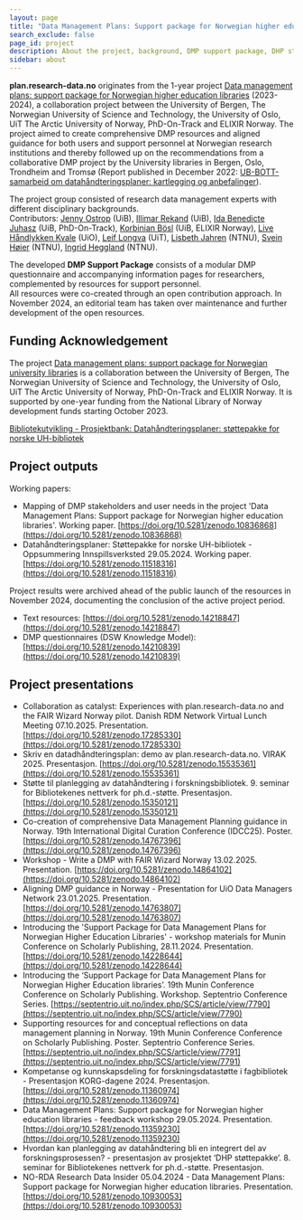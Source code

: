 ```yaml
---
layout: page
title: "Data Management Plans: Support package for Norwegian higher education libraries"
search_exclude: false
page_id: project
description: About the project, background, DMP support package, DHP støttepakke
sidebar: about
---
```


**plan.research-data.no** originates from the 1-year project [Data management plans: support package for Norwegian higher education libraries](https://www.uib.no/en/ub/166135/data-management-plans-support-package-norwegian-higher-education-libraries) (2023-2024), a collaboration project between the University of Bergen, The Norwegian University of Science and Technology, the University of Oslo, UiT The Arctic University of Norway, PhD-On-Track and ELIXIR Norway. The project aimed to create comprehensive DMP resources and aligned guidance for both users and support personnel at Norwegian research institutions and thereby followed up on the recommendations from a collaborative DMP project by the University libraries in Bergen, Oslo, Trondheim and Tromsø (Report published in December 2022: [UB-BOTT-samarbeid om datahåndteringsplaner: kartlegging og anbefalinger](https://doi.org/10.5281/zenodo.7428542)). 

The project group consisted of research data management experts with different disciplinary backgrounds.\
Contributors: [Jenny Ostrop](https://www4.uib.no/finn-ansatte/Jenny.Ostrop) (UiB), [Illimar Rekand](https://www4.uib.no/finn-ansatte/Illimar.Hugo.Rekand) (UiB), [Ida Benedicte Juhasz](https://www4.uib.no/finn-ansatte/Ida.Benedicte.Juhasz) (UiB, PhD-On-Track), [Korbinian Bösl](https://www4.uib.no/finn-ansatte/Korbinian.B%C3%B6sl) (UiB, ELIXIR Norway), [Live Håndlykken Kvale](https://www.ub.uio.no/om/ansatte/samdig/apen-forskning/kvalel/) (UiO), [Leif Longva](https://uit.no/ansatte/leif.longva) (UiT), [Lisbeth Jahren](https://www.ntnu.no/ansatte/lisbeth.jahren) (NTNU), [Svein Høier](https://www.ntnu.no/ansatte/svein.hoier) (NTNU), [Ingrid Heggland](https://www.ntnu.no/ansatte/ingrid.heggland) (NTNU).

The developed **DMP Support Package** consists of a modular DMP questionnaire and accompanying information pages for researchers, complemented by resources for support personnel.\
All resources were co-created through an open contribution approach. In November 2024, an editorial team has taken over maintenance and further development of the open resources.


## Funding Acknowledgement
The project [Data management plans: support package for Norwegian university libraries](https://www.uib.no/en/ub/166135/data-management-plans-support-package-norwegian-higher-education-libraries) is a collaboration between the University of Bergen, The Norwegian University of Science and Technology, the University of Oslo, UiT The Arctic University of Norway, PhD-On-Track and ELIXIR Norway. It is supported by one-year funding from the National Library of Norway development funds starting October 2023.

[Bibliotekutvikling - Prosjektbank: Datahåndteringsplaner: støttepakke for norske UH-bibliotek](https://bibliotekutvikling.no/prosjektbank/prosjekt/datahandteringsplaner-stottepakke-for-norske-uh-bibliotek/)


## Project outputs
Working papers:
* Mapping of DMP stakeholders and user needs in the project 'Data Management Plans: Support package for Norwegian higher education libraries'. Working paper. [https://doi.org/10.5281/zenodo.10836868](https://doi.org/10.5281/zenodo.10836868)
* Datahåndteringsplaner: Støttepakke for norske UH-bibliotek - Oppsummering Innspillsverksted 29.05.2024. Working paper. [https://doi.org/10.5281/zenodo.11518316](https://doi.org/10.5281/zenodo.11518316)

Project results were archived ahead of the public launch of the resources in November 2024, documenting the conclusion of the active project period.
* Text resources: [https://doi.org/10.5281/zenodo.14218847](https://doi.org/10.5281/zenodo.14218847)
* DMP questionnaires (DSW Knowledge Model): [https://doi.org/10.5281/zenodo.14210839](https://doi.org/10.5281/zenodo.14210839)


## Project presentations
* Collaboration as catalyst: Experiences with plan.research-data.no and the FAIR Wizard Norway pilot. Danish RDM Network Virtual Lunch Meeting 07.10.2025. Presentation. [https://doi.org/10.5281/zenodo.17285330](https://doi.org/10.5281/zenodo.17285330)
* Skriv en datadhåndteringsplan: demo av plan.research-data.no. VIRAK 2025. Presentasjon. [https://doi.org/10.5281/zenodo.15535361](https://doi.org/10.5281/zenodo.15535361)
* Støtte til planlegging av datahåndtering i forskningsbibliotek. 9. seminar for Bibliotekenes nettverk for ph.d.-støtte. Presentasjon.[https://doi.org/10.5281/zenodo.15350121](https://doi.org/10.5281/zenodo.15350121)
* Co-creation of comprehensive Data Management Planning guidance in Norway. 19th International Digital Curation Conference (IDCC25). Poster. [https://doi.org/10.5281/zenodo.14767396](https://doi.org/10.5281/zenodo.14767396)
* Workshop - Write a DMP with FAIR Wizard Norway 13.02.2025. Presentation. [https://doi.org/10.5281/zenodo.14864102](https://doi.org/10.5281/zenodo.14864102)
* Aligning DMP guidance in Norway - Presentation for UiO Data Managers Network 23.01.2025. Presentation. [https://doi.org/10.5281/zenodo.14763807](https://doi.org/10.5281/zenodo.14763807)
* Introducing the 'Support Package for Data Management Plans for Norwegian Higher Education Libraries' - workshop materials for Munin Conference on Scholarly Publishing, 28.11.2024. Presentation. [https://doi.org/10.5281/zenodo.14228644](https://doi.org/10.5281/zenodo.14228644)
* Introducing the ‘Support Package for Data Management Plans for Norwegian Higher Education libraries’. 19th Munin Conference Conference on Scholarly Publishing. Workshop. Septentrio Conference Series. [https://septentrio.uit.no/index.php/SCS/article/view/7790](https://septentrio.uit.no/index.php/SCS/article/view/7790)
* Supporting resources for and conceptual reflections on data management planning in Norway. 19th Munin Conference Conference on Scholarly Publishing. Poster. Septentrio Conference Series. [https://septentrio.uit.no/index.php/SCS/article/view/7791](https://septentrio.uit.no/index.php/SCS/article/view/7791)
* Kompetanse og kunnskapsdeling for forskningsdatastøtte i fagbibliotek - Presentasjon KORG-dagene 2024. Presentasjon. [https://doi.org/10.5281/zenodo.11360974](https://doi.org/10.5281/zenodo.11360974)
* Data Management Plans: Support package for Norwegian higher education libraries - feedback workshop 29.05.2024. Presentation. [https://doi.org/10.5281/zenodo.11359230](https://doi.org/10.5281/zenodo.11359230)
* Hvordan kan planlegging av datahåndtering bli en integrert del av forskningsprosessen? - presentasjon av prosjektet ‘DHP støttepakke’. 8. seminar for Bibliotekenes nettverk for ph.d.-støtte. Presentasjon.
* NO-RDA Research Data Insider 05.04.2024 - Data Management Plans: Support package for Norwegian higher education libraries. Presentation. [https://doi.org/10.5281/zenodo.10930053](https://doi.org/10.5281/zenodo.10930053)